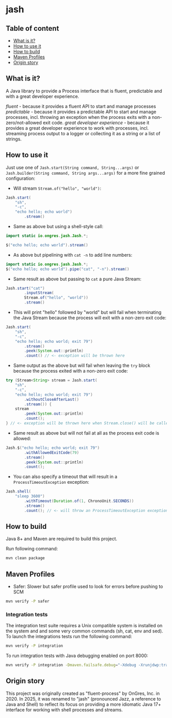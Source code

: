 # jash

## Table of content

* [What is it?](#what-is-it)
* [How to use it](#how-to-use-it)
* [How to build](#how-to-build)
* [Maven Profiles](#maven-profiles)
* [Origin story](#origin-story)

## What is it?

A Java library to provide a Process interface that is fluent, predictable and with a great developer experience.

*fluent* - because it provides a fluent API to start and manage processes
*predictable* - because it provides a predictable API to start and manage processes, incl. throwing an exception when the process exits with a non-zero/not-allowed exit code.
*great developer experience* - because it provides a great developer experience to work with processes, incl. streaming process output to a logger or collecting it as a string or a list of strings.

## How to use it

Just use one of `Jash.start(String command, String...args)` or `Jash.builder(String command, String args...args)` for a more fine grained configuration:

* Will stream `Stream.of("hello", "world")`:

```java
Jash.start(
	"sh",
	"-c",
	"echo hello; echo world")
		.stream()
```

* Same as above but using a shell-style call:

```java
import static io.ongres.jash.Jash.*;

$("echo hello; echo world").stream()
```

* As above but pipelining with `cat -n` to add line numbers:

```java
import static io.ongres.jash.Jash.*;
$("echo hello; echo world").pipe("cat", "-n").stream()
```

* Same result as above but passing to `cat` a pure Java Stream:

```java
Jash.start("cat")
		.inputStream(
		Stream.of("hello", "world"))
		.stream()
```

* This will print "hello" followed by "world" but will fail when terminating the Java Stream because the process will exit with a non-zero exit code:

```java
Jash.start(
	"sh",
	"-c",
	"echo hello; echo world; exit 79")
		.stream()
		.peek(System.out::println)
		.count() // <- exception will be thrown here
```

* Same output as the above but will fail when leaving the `try` block because the process exited with a non-zero exit code:

```java
try (Stream<String> stream = Jash.start(
	"sh",
	"-c",
	"echo hello; echo world; exit 79")
		.withoutCloseAfterLast()
		.stream()) {
	stream
		.peek(System.out::println)
		.count();
} // <- exception will be thrown here when Stream.close() will be called
```

* Same result as above but will not fail at all as the process exit code is allowed:

```java
Jash.$("echo hello; echo world; exit 79")
		.withAllowedExitCode(79)
		.stream()
		.peek(System.out::println)
		.count();
```

* You can also specify a timeout that will result in a `ProcessTimeoutException` exception:

```java
Jash.shell(
	"sleep 3600")
		.withTimeout(Duration.of(1, ChronoUnit.SECONDS))
		.stream()
		.count(); // <- will throw an ProcessTimeoutException exception
```

## How to build

Java 8+ and Maven are required to build this project.

Run following command:

```bash
mvn clean package
```

## Maven Profiles

- Safer: Slower but safer profile used to look for errors before pushing to SCM

```bash
mvn verify -P safer
```

### Integration tests

The integration test suite requires a Unix compatible system is installed on the system and and
some very common commands (sh, cat, env and sed).
To launch the integrations tests run the following command:

```bash
mvn verify -P integration
```

To run integration tests with Java debugging enabled on port 8000:

```bash
mvn verify -P integration -Dmaven.failsafe.debug="-Xdebug -Xrunjdwp:transport=dt_socket,server=y,suspend=y,address=8000"
```

## Origin story

This project was originally created as "fluent-process" by OnGres, Inc. in 2020. In 2025, it was renamed to "jash" (pronounced Jazz, a reference to Java and Shell) to reflect its focus on providing a more idiomatic Java 17+ interface for working with shell processes and streams.
